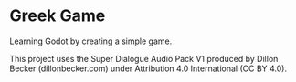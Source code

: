 # Greek Game

Learning Godot by creating a simple game. 

This project uses the Super Dialogue Audio Pack V1 produced by Dillon Becker (dillonbecker.com) under ​Attribution 4.0 International (CC BY 4.0).
